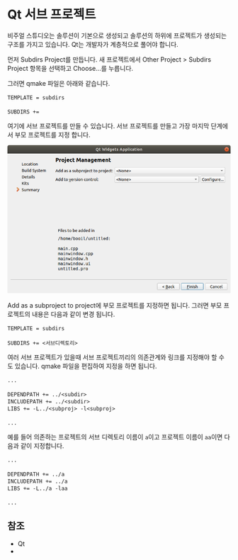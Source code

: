 # Qt 서브 프로젝트

비주얼 스튜디오는 솔루션이 기본으로 생성되고 솔루션의 하위에 프로젝트가 생성되는 구조를 가지고 있습니다. Qt는 개발자가 계층적으로 풀어야 합니다.

먼저 Subdirs Project를 만듭니다. 새 프로젝트에서 Other Project > Subdirs Project 항목을 선택하고 Choose...를 누릅니다.

그러면 qmake 파일은 아래와 같습니다. 

```qmake
TEMPLATE = subdirs

SUBDIRS +=
```

여기에 서브 프로젝트를 만들 수 있습니다. 서브 프로젝트를 만들고 가장 마지막 단계에서 부모 프로젝트를 지정 합니다.

![image-20200627181357781](subproject_of_qt.assets/image-20200627181357781.png)

Add as a subproject to project에 부모 프로젝트를 지정하면 됩니다. 그러면 부모 프로젝트의 내용은 다음과 같이 변경 됩니다.

```qmake
TEMPLATE = subdirs

SUBDIRS += <서브디렉토리>
```

여러 서브 프로젝트가 있을때 서브 프로젝트끼리의 의존관계와 링크를 지정해야 할 수 도 있습니다. qmake  파일을 편집하여 지정을 하면 됩니다.

```qmake
...

DEPENDPATH += ../<subdir>
INCLUDEPATH += ../<subdir>
LIBS += -L../<subproj> -l<subproj>

...
```

예를 들어 의존하는 프로젝트의 서브 디렉토리 이름이 `a`이고 프로젝트 이름이 `aa`이면 다음과 같이 지정합니다.

```qmake
...

DEPENDPATH += ../a
INCLUDEPATH += ../a
LIBS += -L../a -laa

...
```

## 참조

- Qt
- 

